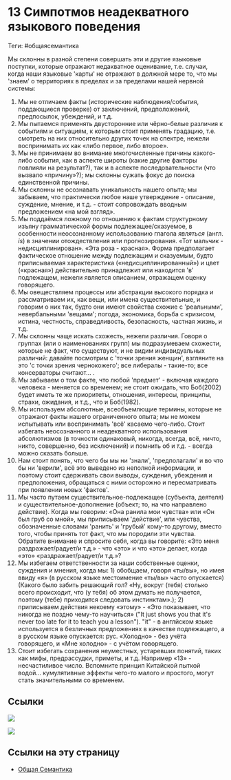 # 13 Симпотмов неадекватного языкового поведения

Теги: #общаясемантика 

Мы склонны в разной степени совершать эти и другие языковые поступки, которые отражают недакватное оценивание, т.е. случаи, когда наши языковые 'карты' не отражают в должной мере то, что мы 'знаем' о территориях в пределах и за пределами нашей нервной системы:

1. Мы не отличаем факты (исторические наблюдения/события, поддающиеся проверке) от заключений, предположений, предпосылок, убеждений, и т.д.
2. Мы пытаемся применять двусторонние или чёрно-белые различия к событиям и ситуациям, к которым стоит применять градацию, т.е. смотреть на них относительно других точек на спектре, нежели воспринимать их как «либо первое, либо второе».
3. Мы не принимаем во внимание многочисленные причины какого-либо события, как в аспекте широты (какие другие факторы повлияли на результат?), так и в аспекте последовательности (что вызвало «причину»?); мы склонны сужать фокус до поиска единственной причины.
4. Мы склонны не осознавать уникальность нашего опыта; мы забываем, что практически любое наше утверждение - описание, суждение, мнение, и т.д. - стоит сопровождать вводным предложением «на мой взгляд».
5. Мы поддаёмся ложному по отношению к фактам структурному изъяну грамматической формы подлежащее/сказуемое, в особенности неосознанному использованию глагола *являться* (англ. *is*) в значении отождествления или прогнозирования. «Тот мальчик - недисциплинирован». «Эта роза - красная». Форма предполагает фактическое отношение между подлежащим и сказуемым, будто приписываемая характеристика («недисциплинированный») и цвет («красная») действительно принадлежит или находится 'в' подлежащем, нежели является описанием, отражащем оценку говорящего.
6. Мы овеществляем процессы или абстракции высокого порядка и рассматриваем их, как вещи, или имена существительные, и говорим о них так, будто они имеют свойства схожие с  'реальными', невербальными 'вещами'; погода, экономика, борьба с кризисом, истина, честность, справедливость, безопасность, частная жизнь, и т.д.
7. Мы склонны чаще искать схожесть, нежели различия. Говоря о группах (или о наименованиях групп) мы подразумеваем схожести, которые не факт, что существуют, и не видим индивидуальных различий: давайте посмотрим с 'точки зрения женщин', взгляните на это 'с точки зрения чернокожего'; все либералы - такие-то; все консерваторы считают... .
8. Мы забываем о том факте, что любой 'предмет' - включая каждого человека - меняется со временем; не стоит ожидать, что Боб(2002) будет иметь те же приоритеты, отношения, интересы, принципы, страхи, ожидания, и т.д., что и Боб(1982).
9. Мы используем абсолютные, всеобъемлющие термины, которые не отражают факты нашего ограниченного опыта; мы не можем испытывать или воспринимать 'всё' касаемо чего-либо. Стоит избегать неосознанного и неадекватного использования абсолютизмов (в точности одинаковый, никогда, всегда, всё, ничто, никто, совершенно, без исключений) и помнить об и *т.д.* - всегда можно сказать больше.
10. Нам стоит понять, что чего бы мы ни 'знали', 'предполагали' и во что бы ни 'верили', всё это выведено из неполной информации, и поэтому стоит сдерживать свои выводы, суждения, убеждения и предположения, обращаться с ними осторожно и пересматривать при появлении новых 'фактов'.
11. Мы часто путаем существительное-подлежащее (субъекта, деятеля) и существительное-дополнение (объект; то, на что направлено действие). Когда мы говорим: «Она ранила мои чувства» или «Он был груб со мной», мы приписываем 'действие', или чувства, обозначенные словами 'ранить' и 'грубый' кому-то другому, вместо того, чтобы принять тот факт, что мы породили эти чувства. Обратите внимание и спросите себя, когда вы говорите: «Это меня раздражает/радует/и т.д.» - что «это» и что «это» делает, когда «это» «раздражает/радует/и т.д.»?
12. Мы избегаем ответственности за наши собственные оценки, суждения и мнения, когда мы:
  1\) обобщаем, говоря «ты/вы», но имея ввиду «я» (в русском языке местоимение «ты/вы» часто опускается) (Какого было забить решающий гол? «Ну, вокруг (тебя) столько всего происходит, что (у тебя) об этом думать не получается, поэтому (тебе) приходится следовать инстинктам».);
  2\) приписываем действия некоему «этому» - «Это показывает, что никогда не поздно чему-то научиться» ("It just shows you that it's never too late for it to teach you a lesson"). "it" - в англйском языке используется в безличных предложениях в качестве подлежащего, а в русском языке опускается: рус. «Холодно» - без учёта говорящего, и «Мне холодно» -  с учётом говорящего.
13. Стоит избегать сохранения неуместных, устаревших понятий, таких как мифы, предрассудки, приметы, и т.д. Например «13» - несчастиливое число. Вспомните принцип Китайской пыткой водой... кумулятивные эффекты чего-то малого и простого, могут стать значительными со временем.

## Ссылки

![](https://cdn.discordapp.com/attachments/651431463132200960/658286477251313676/nnmqfRiWq34.png)

![](https://cdn.discordapp.com/attachments/651431463132200960/658286529667661835/erDjOgwa-dQ.png)

## Ссылки на эту страницу

* [Общая Семантика](%D0%9E%D0%B1%D1%89%D0%B0%D1%8F%20%D0%A1%D0%B5%D0%BC%D0%B0%D0%BD%D1%82%D0%B8%D0%BA%D0%B0.md)


